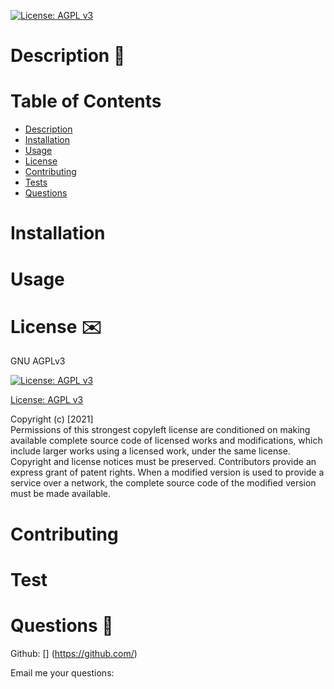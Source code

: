 

  [![License: AGPL v3](https://img.shields.io/badge/License-AGPL%20v3-blue.svg)](http://www.gnu.org/licenses/agpl-3.0)


  # 


  
  # Description :page_with_curl:
  

  # Table of Contents
  - [Description](#description:page_with_curl:)
  - [Installation](#Installation)
  - [Usage](#Usage)
  - [License](#License:envelope:)
  - [Contributing](#Contributing)
  - [Tests](#test:arrows_counterclockwise:)
  - [Questions](#questions:raising_hand:)

  # Installation 
  

  # Usage
  

  # License :envelope:
  GNU AGPLv3

  [![License: AGPL v3](https://img.shields.io/badge/License-AGPL%20v3-blue.svg)](http://www.gnu.org/licenses/agpl-3.0)

  [License: AGPL v3](http://www.gnu.org/licenses/agpl-3.0)

  Copyright (c) [2021]  
  Permissions of this strongest copyleft license are conditioned on making available complete source code of licensed works and modifications, which include larger works using a licensed work, under the same license. Copyright and license notices must be preserved. Contributors provide an express grant of patent rights. When a modified version is used to provide a service over a network, the complete source code of the modified version must be made available.


  # Contributing 
  

  # Test
  

  # Questions :raising_hand:
  

  Github: [] (https://github.com/)


  Email me your questions: 
